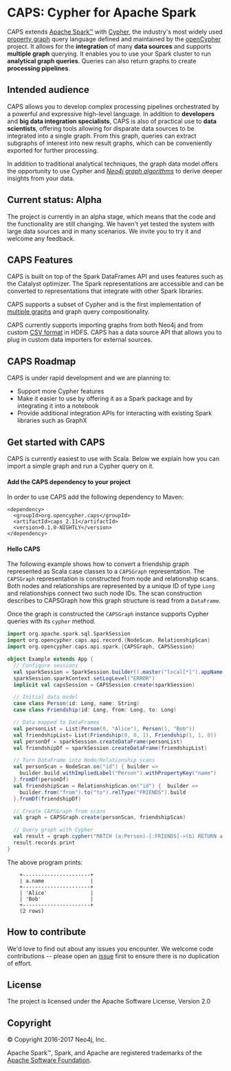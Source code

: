 # CAPS: Cypher for Apache Spark

CAPS extends [Apache Spark™](https://spark.apache.org) with [Cypher](https://neo4j.com/docs/developer-manual/current/cypher/), the industry's most widely used [property graph](https://github.com/opencypher/openCypher/blob/master/docs/property-graph-model.adoc) query language defined and maintained by the [openCypher](http://www.opencypher.org) project.
It allows for the **integration** of many **data sources** and supports **multiple graph** querying.
It enables you to use your Spark cluster to run **analytical graph queries**.
Queries can also return graphs to create **processing pipelines**.

## Intended audience

CAPS allows you to develop complex processing pipelines orchestrated by a powerful and expressive high-level language.
In addition to **developers** and **big data integration specialists**, CAPS is also of practical use to **data scientists**, offering tools allowing for disparate data sources to be integrated into a single graph. From this graph, queries can extract subgraphs of interest into new result graphs, which can be conveniently exported for further processing.

In addition to traditional analytical techniques, the graph data model offers the opportunity to use Cypher and *[Neo4j graph algorithms](https://neo4j.com/blog/efficient-graph-algorithms-neo4j/)* to derive deeper insights from your data.
<!-- TODO: WIKI How does it relate to GraphX and GraphFrames -->
<!--- **Data Analysts**: -->
<!--  This example shows how to aggregate detailed sales data within a graph — in effect, performing a ‘roll-up’ — in order to obtain a high-level summarized view of the data, stored and returned in another graph, as well as returning an even higher-level view as an executive report. The summarized graph may be used to draw further high-level reports, but may also be used to undertake ‘drill-down’ actions by probing into the graph to extract more detailed information.-->

## Current status: Alpha

The project is currently in an alpha stage, which means that the code and the functionality are still changing. We haven't yet tested the system with large data sources and in many scenarios. We invite you to try it and welcome any feedback.

## CAPS Features

CAPS is built on top of the Spark DataFrames API and uses features such as the Catalyst optimizer.
The Spark representations are accessible and can be converted to representations that integrate with other Spark libraries.

CAPS supports a subset of Cypher <!-- TODO: WIKI supported features --> and is the first implementation of [multiple graphs](https://github.com/boggle/openCypher/blob/CIP2017-06-18-multiple-graphs/cip/1.accepted/CIP2017-06-18-multiple-graphs.adoc) and graph query compositionality.

CAPS currently supports importing graphs from both Neo4j and from custom [CSV format](https://github.com/neo-technology/cypher-for-apache-spark/tree/master/src/test/resources/csv/sn) in HDFS.
CAPS has a data source API that allows you to plug in custom data importers for external sources.

## CAPS Roadmap

CAPS is under rapid development and we are planning to:
- Support more Cypher features
- Make it easier to use by offering it as a Spark package and by integrating it into a notebook
- Provide additional integration APIs for interacting with existing Spark libraries such as GraphX

## Get started with CAPS
CAPS is currently easiest to use with Scala. Below we explain how you can import a simple graph and run a Cypher query on it.

#### Add the CAPS dependency to your project
In order to use CAPS add the following dependency to Maven:
<!-- TODO: Publish to Maven Central -->
```
<dependency>
  <groupId>org.opencypher.caps</groupId>
  <artifactId>caps_2.11</artifactId>
  <version>0.1.0-NIGHTLY</version>
</dependency>
```

#### Hello CAPS
The following example shows how to convert a friendship graph represented as Scala case classes to a `CAPSGraph` representation.
The `CAPSGraph` representation is constructed from node and relationship scans.
Both nodes and relationships are represented by a unique ID of type `Long` and relationships connect two such node IDs.
The scan construction describes to CAPSGraph how this graph structure is read from a `DataFrame`.  

Once the graph is constructed the `CAPSGraph` instance supports Cypher queries with its `cypher` method.

```scala
import org.apache.spark.sql.SparkSession
import org.opencypher.caps.api.record.{NodeScan, RelationshipScan}
import org.opencypher.caps.api.spark.{CAPSGraph, CAPSSession}

object Example extends App {
  // Configure sessions
  val sparkSession = SparkSession.builder().master("local[*]").appName(s"caps-example").getOrCreate()
  sparkSession.sparkContext.setLogLevel("ERROR")
  implicit val capsSession = CAPSSession.create(sparkSession)

  // Initial data model
  case class Person(id: Long, name: String)
  case class Friendship(id: Long, from: Long, to: Long)

  // Data mapped to DataFrames
  val personList = List(Person(0, "Alice"), Person(1, "Bob"))
  val friendshipList= List(Friendship(0, 0, 1), Friendship(1, 1, 0))
  val personDf = sparkSession.createDataFrame(personList)
  val friendshipDf = sparkSession.createDataFrame(friendshipList)

  // Turn DataFrame into Node/Relationship scans
  val personScan = NodeScan.on("id") { builder =>
    builder.build.withImpliedLabel("Person").withPropertyKey("name")
  }.fromDf(personDf)
  val friendshipScan = RelationshipScan.on("id") {  builder =>
    builder.from("from").to("to").relType("FRIENDS").build
  }.fromDf(friendshipDf)

  // Create CAPSGraph from scans
  val graph = CAPSGraph.create(personScan, friendshipScan)

  // Query graph with Cypher
  val result = graph.cypher("MATCH (a:Person)-[:FRIENDS]->(b) RETURN a.name")
  result.records.print
}
```

The above program prints:
```
    +----------------------+
    | a.name               |
    +----------------------+
    | 'Alice'              |
    | 'Bob'                |
    +----------------------+
    (2 rows)
```

<!-- TODO: Multiple graphs example -->
<!-- TODO: Steps needed to run the demo with toy data -->
<!-- TODO: Example in Notebook (Zeppelin?) -->
<!-- TODO: WIKI article that demonstrates a more realistic use case with HDFS data source -->
<!-- TODO: WIKI link to page that explains how to import data -->

## How to contribute

We'd love to find out about any issues you encounter. We welcome code contributions -- please open an [issue](https://github.com/neo-technology/cypher-for-apache-spark/issues) first to ensure there is no duplication of effort. <!-- TODO: Determine CLA and process -->

## License

The project is licensed under the Apache Software License, Version 2.0

## Copyright

© Copyright 2016-2017 Neo4j, Inc.

Apache Spark™, Spark, and Apache are registered trademarks of the [Apache Software Foundation](https://www.apache.org/).
